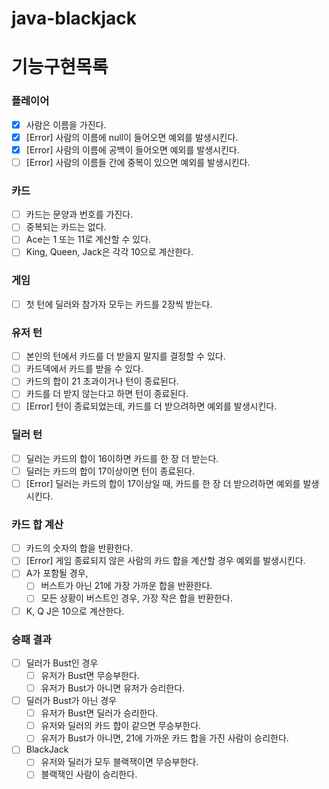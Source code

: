 # java-blackjack

# 기능구현목록

### 플레이어

- [x] 사람은 이름을 가진다.
- [x] [Error] 사람의 이름에 null이 들어오면 예외를 발생시킨다.
- [x] [Error] 사람의 이름에 공백이 들어오면 예외를 발생시킨다.
- [ ] [Error] 사람의 이름들 간에 중복이 있으면 예외를 발생시킨다.

### 카드

- [ ] 카드는 문양과 번호를 가진다.
- [ ] 중복되는 카드는 없다.
- [ ] Ace는 1 또는 11로 계산할 수 있다.
- [ ] King, Queen, Jack은 각각 10으로 계산한다.

### 게임

- [ ] 첫 턴에 딜러와 참가자 모두는 카드를 2장씩 받는다.

### 유저 턴

- [ ] 본인의 턴에서 카드를 더 받을지 말지를 결정할 수 있다.
- [ ] 카드덱에서 카드를 받을 수 있다.
- [ ] 카드의 합이 21 초과이거나 턴이 종료된다.
- [ ] 카드를 더 받지 않는다고 하면 턴이 종료된다.
- [ ] [Error] 턴이 종료되었는데, 카드를 더 받으려하면 예외를 발생시킨다.

### 딜러 턴

- [ ] 딜러는 카드의 합이 16이하면 카드를 한 장 더 받는다.
- [ ] 딜러는 카드의 합이 17이상이면 턴이 종료된다.
- [ ] [Error] 딜러는 카드의 합이 17이상일 때, 카드를 한 장 더 받으려하면 예외를 발생시킨다.

### 카드 합 계산

- [ ] 카드의 숫자의 합을 반환한다.
- [ ] [Error] 게임 종료되지 않은 사람의 카드 합을 계산할 경우 예외를 발생시킨다.
- [ ] A가 포함될 경우,
    - [ ] 버스트가 아닌 21에 가장 가까운 합을 반환한다.
    - [ ] 모든 상황이 버스트인 경우, 가장 작은 합을 반환한다.
- [ ] K, Q J은 10으로 계산한다.

### 승패 결과

- [ ] 딜러가 Bust인 경우
    - [ ] 유저가 Bust면 무승부한다.
    - [ ] 유저가 Bust가 아니면 유저가 승리한다.
- [ ] 딜러가 Bust가 아닌 경우
    - [ ] 유저가 Bust면 딜러가 승리한다.
    - [ ] 유저와 딜러의 카드 합이 같으면 무승부한다.
    - [ ] 유저가 Bust가 아니면, 21에 가까운 카드 합을 가진 사람이 승리한다.
- [ ] BlackJack
    - [ ] 유저와 딜러가 모두 블랙잭이면 무승부한다.
    - [ ] 블랙잭인 사람이 승리한다.